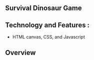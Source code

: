 ## Survival Dinosaur Game

## Technology and Features : 
* HTML canvas, CSS, and Javascript
    
## Overview


